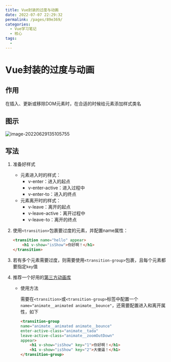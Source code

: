 ```yaml
---
title: Vue封装的过度与动画
date: 2022-07-07 22:29:32
permalink: /pages/89e369/
categories:
  - Vue学习笔记
  - 核心
tags:
  - 
---
```

# Vue封装的过度与动画

## 作用

在插入、更新或移除DOM元素时，在合适的时候给元素添加样式类名

## 图示

![image-20220629135105755](https://cdn.jsdelivr.net/gh/Hiyiin/picture/Typora/image-20220629135105755.png)

## 写法

1. 准备好样式

   - 元素进入时的样式：
     - v-enter：进入的起点
     - v-enter-active：进入过程中
     - v-enter-to：进入的终点
   - 元素离开时的样式：
     - v-leave：离开的起点
     - v-leave-active：离开过程中
     - v-leave-to：离开的终点

2. 使用`<transition>`包裹要过度的元素，并配置name属性：

   ```html
   <transition name="hello" appear>
       <h1 v-show="isShow">你好啊！</h1>
   </transition>
   ```

3. 若有多个元素需要过度，则需要使用`<transition-group>`包裹，且每个元素都要指定`key`值

4. 推荐一个好用的[第三方动画库](https://animate.style/)

   - 使用方法

     需要在`<transition>`或`<transition-group>`标签中配置一个`name="animate__animated animate__bounce"`，还需要配置进入和离开属性，如下

     ```html
     <transition-group 
     name="animate__animated animate__bounce" 
     enter-active-class="animate__tada" 
     leave-active-class="animate__zoomOutDown"
     appear>
         <h1 v-show="isShow" key="1">你好啊！</h1>
         <h1 v-show="isShow" key="2">大傻逼！</h1>
     </transition-group>
